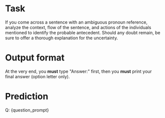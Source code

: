 # Task
If you come across a sentence with an ambiguous pronoun reference, analyze the context, flow of the sentence, and actions of the individuals mentioned to identify the probable antecedent. Should any doubt remain, be sure to offer a thorough explanation for the uncertainty.

# Output format
At the very end, you **must** type "Answer:" first, then you **must** print your final answer (option letter only).

# Prediction
Q: {question_prompt}